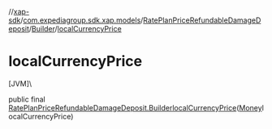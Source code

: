//[xap-sdk](../../../../index.md)/[com.expediagroup.sdk.xap.models](../../index.md)/[RatePlanPriceRefundableDamageDeposit](../index.md)/[Builder](index.md)/[localCurrencyPrice](local-currency-price.md)

# localCurrencyPrice

[JVM]\

public final [RatePlanPriceRefundableDamageDeposit.Builder](index.md)[localCurrencyPrice](local-currency-price.md)([Money](../../-money/index.md)localCurrencyPrice)

